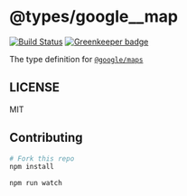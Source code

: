 # @types/google__map

[![Build Status](https://travis-ci.org/types/google__maps.svg?branch=master)](https://travis-ci.org/types/google__maps)
[![Greenkeeper badge](https://badges.greenkeeper.io/types/google__maps.svg)](https://greenkeeper.io/)

The type definition for [`@google/maps`](https://github.com/googlemaps/google-maps-services-js.git)

## LICENSE

MIT

## Contributing

```sh
# Fork this repo
npm install

npm run watch
```

